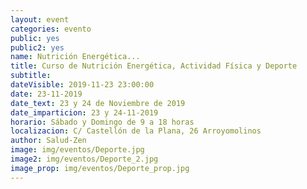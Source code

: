 ```yaml
---
layout: event
categories: evento
public: yes
public2: yes
name: Nutrición Energética...
title: Curso de Nutrición Energética, Actividad Física y Deporte
subtitle:
dateVisible: 2019-11-23 23:00:00
date: 23-11-2019
date_text: 23 y 24 de Noviembre de 2019
date_imparticion: 23 y 24-11-2019
horario: Sábado y Domingo de 9 a 18 horas
localizacion: C/ Castellón de la Plana, 26 Arroyomolinos
author: Salud-Zen
image: img/eventos/Deporte.jpg
image2: img/eventos/Deporte_2.jpg
image_prop: img/eventos/Deporte_prop.jpg
---
```

